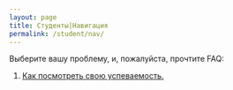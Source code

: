 ```yaml
---
layout: page
title: Студенты|Навигация
permalink: /student/nav/
---
```

Выберите вашу проблему, и, пожалуйста, прочтите FAQ:

 1. <a href="{{ site.url }}/student/1/">Как посмотреть свою успеваемость.</a>
